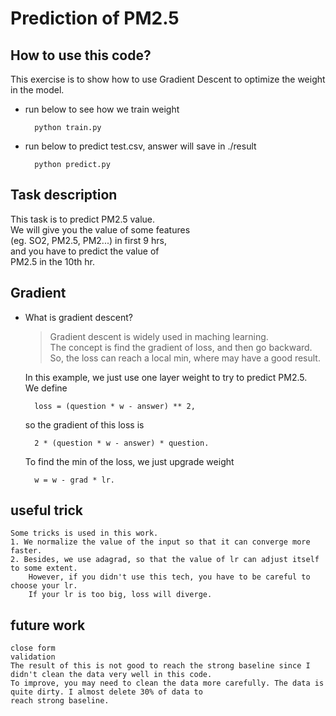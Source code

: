 # Prediction of PM2.5  
## How to use this code?
This exercise is to show how to use Gradient Descent to optimize the 
weight in the model.
* run below to see how we train weight

        python train.py 
* run below to predict test.csv, answer will save in ./result

        python predict.py

## Task description
This task is to predict PM2.5 value.   
We will give you the value of some features  
(eg. SO2, PM2.5, PM2...) in first 9 hrs,   
and you have to predict the value of   
PM2.5 in the 10th hr.  

## Gradient  

* What is gradient descent?  
    > Gradient descent is widely used in maching learning.  
    > The concept is find the gradient of loss, and then go backward.  
    > So, the loss can reach a local min, where may have a good result.  
    
    In this example, we just use one layer weight to try to predict PM2.5.  
    We define   
    
        loss = (question * w - answer) ** 2, 
    so the gradient of this loss is   
    
        2 * (question * w - answer) * question. 
    To find the min of the loss, we just upgrade weight  
    
        w = w - grad * lr.
## useful trick    
    Some tricks is used in this work.   
    1. We normalize the value of the input so that it can converge more faster.  
    2. Besides, we use adagrad, so that the value of lr can adjust itself to some extent.   
        However, if you didn't use this tech, you have to be careful to choose your lr.   
        If your lr is too big, loss will diverge.  

## future work    
    close form    
    validation     
    The result of this is not good to reach the strong baseline since I didn't clean the data very well in this code.  
    To improve, you may need to clean the data more carefully. The data is quite dirty. I almost delete 30% of data to  
    reach strong baseline.
